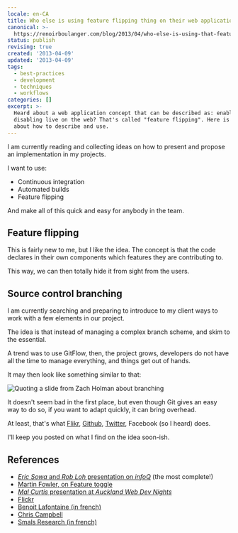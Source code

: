 ```yaml
---
locale: en-CA
title: Who else is using feature flipping thing on their web applications?
canonical: >-
  https://renoirboulanger.com/blog/2013/04/who-else-is-using-that-feature-flipping-thing-on-their-web-applications/
status: publish
revising: true
created: '2013-04-09'
updated: '2013-04-09'
tags:
  - best-practices
  - development
  - techniques
  - workflows
categories: []
excerpt: >-
  Heard about a web application concept that can be described as: enabling or
  disabling live on the web? That's called "feature flipping". Here is my essay
  about how to describe and use.
---
```


<p>I am currently reading and collecting ideas on how to present and propose an implementation in my projects.</p>

<p>I want to use:</p>

<ul>
<li>Continuous integration</li>
<li>Automated builds</li>
<li>Feature flipping</li>
</ul>

<p>And make all of this quick and easy for anybody in the team.</p>

<h2>Feature flipping</h2>

<p>This is fairly new to me, but I like the idea. The concept is that the code declares in their own components which features they are contributing to.</p>

<p>This way, we can then totally hide it from sight from the users.</p>

<h2>Source control branching</h2>

<p>I am currently searching and preparing to introduce to my client ways to work with a few elements in our project.</p>

<p>The idea is that instead of managing a complex branch scheme, and skim to the essential.</p>

<p>A trend was to use GitFlow, then, the project grows, developers do not have all the time to manage everything, and things get out of hands.</p>

<p>It may then look like something similar to that:</p>

<p><img src="/wp-content/uploads/2013/04/complex-branching-strategy-can-be-harmful.png" alt="Quoting a slide from Zach Holman about branching" /></p>

<p>It doesn't seem bad in the first place, but even though Git gives an easy way to do so, if you want to adapt quickly, it can bring overhead.</p>

<p>At least, that's what <a href="http://code.flickr.net/2009/12/02/flipping-out/">Flikr</a>, <a href="http://zachholman.com/talk/how-github-uses-github-to-build-github/">Github</a>, <a href="http://nosql.mypopescu.com/post/407159447/cassandra-twitter-an-interview-with-ryan-king">Twitter</a>, Facebook (so I heard) does.</p>

<p>I'll keep you posted on what I find on the idea soon-ish.</p>

<h2>References</h2>

<ul>
<li><a href="http://www.infoq.com/presentations/Feature-Bits"><em>Eric Sowa</em> and <em>Rob Loh</em> presentation on <em>infoQ</em></a> (the most complete!)</li>
<li><a href="http://martinfowler.com/bliki/FeatureToggle.html">Martin Fowler, on Feature toggle</a></li>
<li><a href="http://webdevnights.github.io/feature-flipping/#/first"><em>Mal Curtis</em> presentation at <em>Auckland Web Dev Nights</em></a></li>
<li><a href="http://code.flickr.net/2009/12/02/flipping-out/">Flickr</a></li>
<li><a href="http://blog.octo.com/feature-flipping/">Benoit Lafontaine (in french)</a></li>
<li><a href="http://99designs.com/tech-blog/blog/2012/03/01/feature-flipping/">Chris Campbell</a></li>
<li><a href="http://blogresearch.smalsrech.be/?p=3900">Smals Research (in french)</a></li>
</ul>